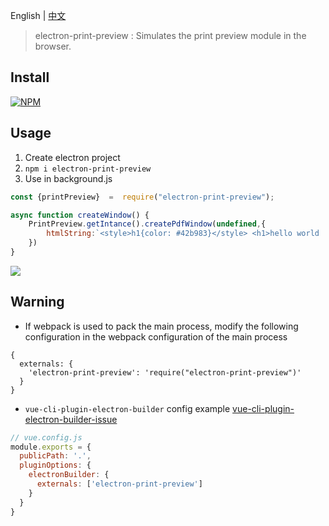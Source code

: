English | [中文](https://github.com/whaleluo/electron-print-preview/blob/main/README-CN.md)

> electron-print-preview : Simulates the print preview module in the browser.

## Install

[![NPM](https://nodei.co/npm/electron-print-preview.png?downloads=true&downloadRank=true&stars=true)](https://nodei.co/npm/electron-print-preview/)

## Usage

1. Create electron project
2.  ```npm i electron-print-preview```
3. Use in background.js
```js
const {printPreview}  =  require("electron-print-preview");

async function createWindow() {
    PrintPreview.getIntance().createPdfWindow(undefined,{
        htmlString:`<style>h1{color: #42b983}</style> <h1>hello world !</h1>`
    })
}
```

![](https://whaleluo.oss-cn-beijing.aliyuncs.com/imageselectron_pdf.gif)

## Warning

- If webpack is used to pack the main process, modify the following configuration in the webpack configuration of the main process

```json5
{
  externals: {
    'electron-print-preview': 'require("electron-print-preview")'
  }
}
```

- `vue-cli-plugin-electron-builder` config example [vue-cli-plugin-electron-builder-issue](https://github.com/nashaofu/vue-cli-plugin-electron-builder-issue/blob/0f774a90b09e10b02f86fcb6b50645058fe1a4e8/vue.config.js#L1-L8)

```js
// vue.config.js
module.exports = {
  publicPath: '.',
  pluginOptions: {
    electronBuilder: {
      externals: ['electron-print-preview']
    }
  }
}
```